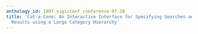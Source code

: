 ```yaml
---
anthology_id: 1997.sigirconf_conference-97.28
title: 'Cat-a-Cone: An Interactive Interface for Specifying Searches and Viewing Retrieval
  Results using a Large Category Hierarchy'
---
```

